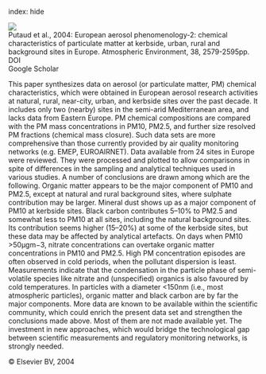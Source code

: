 index: hide

<div class="Citation">
    <div class="Citation-thumb CitationThumb-linked"  data-href="https://doi.org/10.1016/j.atmosenv.2004.01.041">
      <img src="https://static.claimspace.cloud/climate-study-static/refs/thumbs/7/Putaud_et_al_2004-thumb.png" />
    </div>

  <div class="Citation-body">
    <div class="Citation-text">Putaud et al., 2004: European aerosol phenomenology-2: chemical characteristics of particulate matter at kerbside, urban, rural and background sites in Europe. <span class="Article-journal">Atmospheric Environment, </span><span class="Article-volume">38, </span>2579-2595pp.</div>
    <div class="Citation-links">
      <div class="CitationLink" data-href="https://doi.org/10.1016/j.atmosenv.2004.01.041">
        <div class="CitationLink-icon CitationLink-Doi"></div>
        <div class="CitationLink-text">DOI</div>
      </div>
      <div class="CitationLink" data-href="https://scholar.google.com/scholar?q=10.1016/j.atmosenv.2004.01.041">
        <div class="CitationLink-icon CitationLink-Scholar"></div>
        <div class="CitationLink-text">Google Scholar</div>
      </div>
    </div>
  </div>
</div>

This paper synthesizes data on aerosol (or particulate matter, PM) chemical characteristics, which were obtained in European aerosol research activities at natural, rural, near-city, urban, and kerbside sites over the past decade. It includes only two (nearby) sites in the semi-arid Mediterranean area, and lacks data from Eastern Europe. PM chemical compositions are compared with the PM mass concentrations in PM10, PM2.5, and further size resolved PM fractions (chemical mass closure). Such data sets are more comprehensive than those currently provided by air quality monitoring networks (e.g. EMEP, EUROAIRNET). Data available from 24 sites in Europe were reviewed. They were processed and plotted to allow comparisons in spite of differences in the sampling and analytical techniques used in various studies. A number of conclusions are drawn among which are the following.                   Organic matter appears to be the major component of PM10 and PM2.5, except at natural and rural background sites, where sulphate contribution may be larger. Mineral dust shows up as a major component of PM10 at kerbside sites. Black carbon contributes 5–10% to PM2.5 and somewhat less to PM10 at all sites, including the natural background sites. Its contribution seems higher (15–20%) at some of the kerbside sites, but these data may be affected by analytical artefacts. On days when PM10 >50μgm−3, nitrate concentrations can overtake organic matter concentrations in PM10 and PM2.5. High PM concentration episodes are often observed in cold periods, when the pollutant dispersion is least. Measurements indicate that the condensation in the particle phase of semi-volatile species like nitrate and (unspecified) organics is also favoured by cold temperatures. In particles with a diameter <150nm (i.e., most atmospheric particles), organic matter and black carbon are by far the major components.                   More data are known to be available within the scientific community, which could enrich the present data set and strengthen the conclusions made above. Most of them are not made available yet. The investment in new approaches, which would bridge the technological gap between scientific measurements and regulatory monitoring networks, is strongly needed.

<div class="Citation-copy">
&copy; Elsevier BV, 2004
</div>